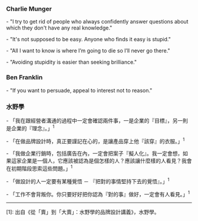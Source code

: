 ### Charlie Munger

\- "I try to get rid of people who always confidently answer questions about which they don't have any real knowledge."

\- "It's not supposed to be easy. Anyone who finds it easy is stupid."

\- "All I want to know is where I’m going to die so I’ll never go there."

\- "Avoiding stupidity is easier than seeking brilliance."

### Ben Franklin

\- "If you want to persuade, appeal to interest not to reason."


### 水野學

\- 「我在跟經營者溝通的過程中一定會確認兩件事，一是企業的『目標』，另一則是企業的『理念』。」<sup>1</sup>

\- 「在做品牌設計時，真正要謹記在心的，是讓產品穿上他『該穿』的衣服。」<sup>1</sup>

\- 「我做企業行銷時，包括廣告在內，一定會把案子『擬人化』。我一定會想，如果這家企業是一個人，它應該被認為是個怎樣的人？應該讓什麼樣的人看見？我會在初期階段思索這些問題。」<sup>1</sup>

\- 「做設計的人一定要有某種覺悟 － 『把對的事情堅持下去的覺悟』。」<sup>1</sup>

\- 「工作不會背叛你。你只要好好把你認為『對的事』做好，一定會有人看見。」<sup>1</sup>

---

<div class="reference">[1]: 出自《從「賣」到「大賣」：水野學的品牌設計講義》，水野學。</div>
